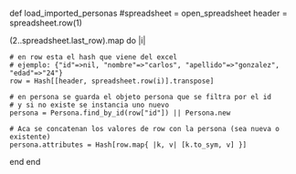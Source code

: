 def load_imported_personas
  #spreadsheet = open_spreadsheet
  header = spreadsheet.row(1)
  
  (2..spreadsheet.last_row).map do |i|
    
    # en row esta el hash que viene del excel
    # ejemplo: {"id"=>nil, "nombre"=>"carlos", "apellido"=>"gonzalez", "edad"=>"24"}
    row = Hash[[header, spreadsheet.row(i)].transpose]
    
    # en persona se guarda el objeto persona que se filtra por el id
    # y si no existe se instancia uno nuevo
    persona = Persona.find_by_id(row["id"]) || Persona.new
    
    # Aca se concatenan los valores de row con la persona (sea nueva o existente)
    persona.attributes = Hash[row.map{ |k, v| [k.to_sym, v] }]

  end
end
